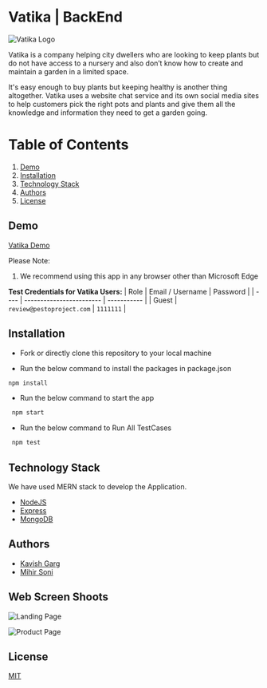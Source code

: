 # Vatika | BackEnd

![Vatika Logo](https://res.cloudinary.com/ds4gbbc6g/image/upload/v1665863257/Vatika/React%20FrontEnd/logo_lcxupl.png)

Vatika is a company helping city dwellers who are looking to keep plants but do not have access to a nursery and also don’t know how to create and maintain a garden in a limited space.

It's easy enough to buy plants but keeping healthy is another thing altogether.
Vatika uses a website chat service and its own social media sites to help customers pick the right pots and plants and give them all the knowledge and information they need to get a garden going.

# Table of Contents

1. [Demo](#demo)
2. [Installation](#installation)
3. [Technology Stack](#technology-stack)
4. [Authors](#authors)
5. [License](#license)

## Demo

[Vatika Demo](https://vatika.netlify.app/)

Please Note:

1. We recommend using this app in any browser other than Microsoft Edge

**Test Credentials for Vatika Users:**
| Role | Email / Username | Password |
| ---- | ------------------------ | ----------- |
| Guest | `review@pestoproject.com` | `1111111` |

## Installation

- Fork or directly clone this repository to your local machine

- Run the below command to install the packages in package.json

```bash
npm install
```

- Run the below command to start the app

```bash
 npm start
```

- Run the below command to Run All TestCases

```bash
 npm test
```

## Technology Stack

We have used MERN stack to develop the Application.

- [NodeJS](https://nodejs.org/en/)
- [Express](https://expressjs.com/)
- [MongoDB](https://www.mongodb.com/)

## Authors

- [Kavish Garg](https://github.com/Kavish15)
- [Mihir Soni](https://github.com/mihirsoni15)

## Web Screen Shoots

![Landing Page](https://res.cloudinary.com/ds4gbbc6g/image/upload/v1667506837/Vatika/React%20FrontEnd/Landing_Page_brbudd.png)

![Product Page](https://res.cloudinary.com/ds4gbbc6g/image/upload/v1667506837/Vatika/React%20FrontEnd/Product_Page_njejpd.png)

## License

[MIT](https://opensource.org/licenses/MIT)
